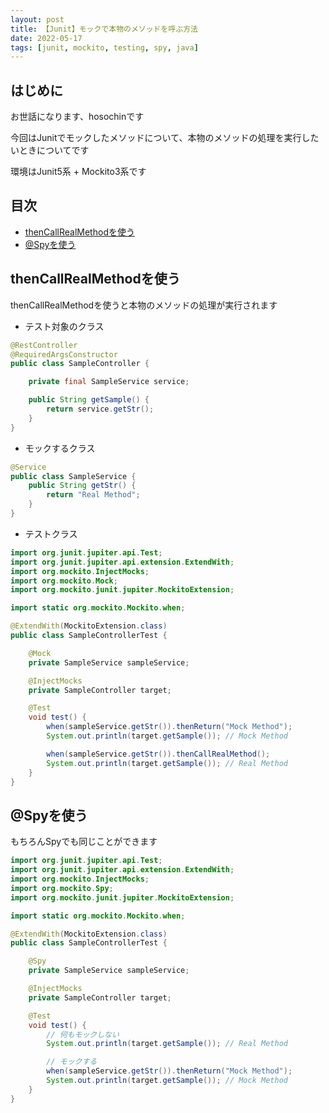 ```yaml
---
layout: post
title: 【Junit】モックで本物のメソッドを呼ぶ方法
date: 2022-05-17
tags: [junit, mockito, testing, spy, java]
---
```


## はじめに

お世話になります、hosochinです

今回はJunitでモックしたメソッドについて、本物のメソッドの処理を実行したいときについてです

環境はJunit5系 + Mockito3系です

## 目次

- [thenCallRealMethodを使う](#thencallrealmethodを使う)
- [@Spyを使う](#spyを使う)

## thenCallRealMethodを使う

thenCallRealMethodを使うと本物のメソッドの処理が実行されます

* テスト対象のクラス

```java
@RestController
@RequiredArgsConstructor
public class SampleController {

    private final SampleService service;

    public String getSample() {
        return service.getStr();
    }
}
```

* モックするクラス

```java
@Service
public class SampleService {
    public String getStr() {
        return "Real Method";
    }
}
```

* テストクラス

```java
import org.junit.jupiter.api.Test;
import org.junit.jupiter.api.extension.ExtendWith;
import org.mockito.InjectMocks;
import org.mockito.Mock;
import org.mockito.junit.jupiter.MockitoExtension;

import static org.mockito.Mockito.when;

@ExtendWith(MockitoExtension.class)
public class SampleControllerTest {

    @Mock
    private SampleService sampleService;

    @InjectMocks
    private SampleController target;

    @Test
    void test() {
        when(sampleService.getStr()).thenReturn("Mock Method");
        System.out.println(target.getSample()); // Mock Method

        when(sampleService.getStr()).thenCallRealMethod();
        System.out.println(target.getSample()); // Real Method
    }
}
```

## @Spyを使う

もちろんSpyでも同じことができます

```java
import org.junit.jupiter.api.Test;
import org.junit.jupiter.api.extension.ExtendWith;
import org.mockito.InjectMocks;
import org.mockito.Spy;
import org.mockito.junit.jupiter.MockitoExtension;

import static org.mockito.Mockito.when;

@ExtendWith(MockitoExtension.class)
public class SampleControllerTest {

    @Spy
    private SampleService sampleService;

    @InjectMocks
    private SampleController target;

    @Test
    void test() {
        // 何もモックしない
        System.out.println(target.getSample()); // Real Method

        // モックする
        when(sampleService.getStr()).thenReturn("Mock Method");
        System.out.println(target.getSample()); // Mock Method
    }
}
```